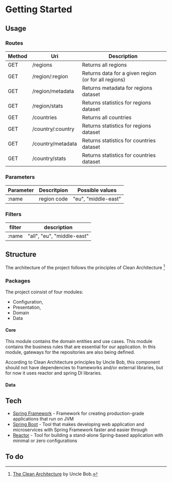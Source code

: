 # Getting Started



## Usage 


### Routes

Method | Uri | Description |
------------ | ------------- | ----------- |
GET | /regions  | Returns all regions
GET | /region/:region  | Returns data for a given region (or for all regions)
GET | /region/metadata | Returns metadata for regions dataset
GET | /region/stats | Returns statistics for regions dataset
GET | /countries | Returns all countries
GET | /country/:country | Returns statistics for regions dataset
GET | /country/metadata | Returns statistics for countries dataset
GET | /country/stats | Returns statistics for countries dataset

### Parameters

Parameter | Descritpion | Possible values | 
------------ | ------------- | ------------- |
:name |  region code |"eu", "middle-east"  | 


### Filters

filter | description | 
------------ | ------------- | 
:name | "all", "eu", "middle-east"  | 

## Structure

The architecture of the project follows the principles of Clean Architecture [^1]


### Packages

The project coinsist of four modules:
 * Configuration,
 * Presentation,
 * Domain
 * Data

#### Core

This module contains the domain entities and use cases. This module contains the business rules that are essential for our application. In this module, gateways for the repositories are also being defined.

According to Clean Architecture principles by Uncle Bob,  this component should not have dependencies to frameworks and/or external libraries, but for now it uses reactor and spring DI libraries.

#### Data



## Tech 

* [Spring Framework] - Framework for creating production-grade applications that run on JVM
* [Spring Boot] - Tool that makes developing web application and microservices with Spring Framework faster and easier through 
* [Reactor] - Tool for building a stand-alone Spring-based application with minimal or zero configurations

## To do


  [^1]: [The Clean Architecture] by Uncle Bob.

  [The Clean Architecture]: https://blog.cleancoder.com/uncle-bob/2012/08/13/the-clean-architecture.html
  [Spring Framework]: https://spring.io/
  [Spring Boot]: https://spring.io/projects/spring-boot
  [Reactor]: https://projectreactor.io/ 

